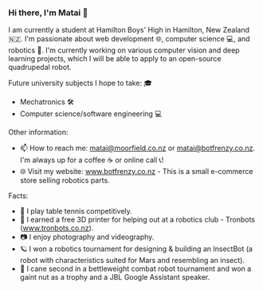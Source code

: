 ### Hi there, I'm Matai 👋
I am currently a student at Hamilton Boys' High in Hamilton, New Zealand 🇳🇿. I'm passionate about web development 🌐, computer science 💻, and robotics 🤖. I'm currently working on various computer vision and deep learning projects, which I will be able to apply to an open-source quadrupedal robot.

Future university subjects I hope to take: 🎓

- Mechatronics 🛠
- Computer science/software engineering 💻

Other information:

- 📫 How to reach me: matai@moorfield.co.nz or matai@botfrenzy.co.nz. I'm always up for a coffee ☕️ or online call 📞! 
- 🌐 Visit my website: www.botfrenzy.co.nz - This is a small e-commerce store selling robotics parts.

Facts:

- 🏓 I play table tennis competitively.
- 🤖 I earned a free 3D printer for helping out at a robotics club - Tronbots (www.tronbots.co.nz).
- 📷 I enjoy photography and videography.
- 🪐 I won a robotics tournament for designing & building an InsectBot (a robot with characteristics suited for Mars and resembling an insect).
- 🔩 I cane second in a bettleweight combat robot tournament and won a gaint nut as a trophy and a JBL Google Assistant speaker.
